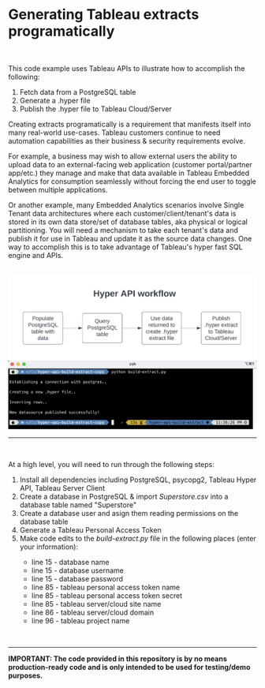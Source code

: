 <h1>Generating Tableau extracts programatically</h1>

<br />

This code example uses Tableau APIs to illustrate how to accomplish the following:
1. Fetch data from a PostgreSQL table
2. Generate a .hyper file
3. Publish the .hyper file to Tableau Cloud/Server

Creating extracts programatically is a requirement that manifests itself into many real-world use-cases. Tableau customers continue to need automation capabilities as their business & security requirements evolve.

For example, a business may wish to allow external users the ability to upload data to an external-facing web application (customer portal/partner app/etc.) they manage and make that data available in Tableau Embedded Analytics for consumption seamlessly without forcing the end user to toggle between multiple applications.

Or another example, many Embedded Analytics scenarios involve Single Tenant data architectures where each customer/client/tenant's data is stored in its own data store/set of database tables, aka physical or logical partitioning. You will need a mechanism to take each tenant's data and publish it for use in Tableau and update it as the source data changes. One way to accomplish this is to take advantage of Tableau's hyper fast SQL engine and APIs.

<br />

<img src='images/hyper-api-workflow.png' style='width:700px;'>
<br />
<img src='images/terminal.jpg' style='width:700px;'>

<hr>
<br />

At a high level, you will need to run through the following steps:
<ol>
    <li>Install all dependencies including PostgreSQL, psycopg2, Tableau Hyper API, Tableau Server Client</li>
    <li>Create a database in PostgreSQL & import <i>Superstore.csv</i> into a database table named "Superstore"</li>
    <li>Create a database user and asign them reading permissions on the database table</li>
    <li>Generate a Tableau Personal Access Token</li>
    <li>Make code edits to the <i>build-extract.py</i> file in the following places (enter your information):</li>
        <ul>
            <li>line 15 - database name</li>
            <li>line 15 - database username</li>
            <li>line 15 - database password</li>
            <li>line 85 - tableau personal access token name</li>
            <li>line 85 - tableau personal access token secret</li>
            <li>line 85 - tableau server/cloud site name</li>
            <li>line 86 - tableau server/cloud domain</li>
            <li>line 96 - tableau project name</li>
        </ul>
</ol>

<br />
<hr>

<b>IMPORTANT: The code provided in this repository is by no means production-ready code and is only intended to be used for testing/demo purposes.</b>

